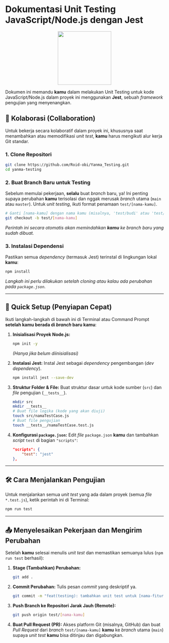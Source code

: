# Dokumentasi Unit Testing JavaScript/Node.js dengan Jest

<div align="center">
  <img height="170" src="https://icon.icepanel.io/Technology/svg/Jest.svg" />
</div>

Dokumen ini memandu **kamu** dalam melakukan Unit Testing untuk kode JavaScript/Node.js dalam proyek ini menggunakan **Jest**, sebuah *framework* pengujian yang menyenangkan.

## 🤝 Kolaborasi (Collaboration)

Untuk bekerja secara kolaboratif dalam proyek ini, khususnya saat menambahkan atau memodifikasi *unit test*, **kamu** harus mengikuti alur kerja Git standar.

### 1\. **Clone Repositori**

```bash
git clone https://github.com/Roid-obi/Yanma_Testing.git
cd yanma-testing
```

### 2\. **Buat Branch Baru untuk Testing**

Sebelum memulai pekerjaan, **selalu** buat *branch* baru, ya\! Ini penting supaya perubahan **kamu** terisolasi dan nggak merusak *branch* utama (`main` atau `master`). Untuk *unit testing*, ikuti format penamaan `test/[nama-kamu]`.

```bash
# Ganti [nama-kamu] dengan nama kamu (misalnya, 'test/budi' atau 'test/farah')
git checkout -b test/[nama-kamu] 
```

*Perintah ini secara otomatis akan memindahkan **kamu** ke branch baru yang sudah dibuat.*

### 3\. **Instalasi Dependensi**

Pastikan semua *dependency* (termasuk Jest) terinstal di lingkungan lokal **kamu**:

```bash
npm install
```

*Langkah ini perlu dilakukan setelah cloning atau kalau ada perubahan pada `package.json`.*

-----

## 🚀 Quick Setup (Penyiapan Cepat)

Ikuti langkah-langkah di bawah ini di Terminal atau Command Prompt **setelah kamu berada di *branch* baru kamu**:

1.  **Inisialisasi Proyek Node.js:**

    ```bash
    npm init -y
    ```

    *(Hanya jika belum diinisialisasi)*

2.  **Instalasi Jest:**
    Instal Jest sebagai *dependency* pengembangan (*dev dependency*).

    ```bash
    npm install jest --save-dev
    ```

3.  **Struktur Folder & File:**
    Buat struktur dasar untuk kode sumber (`src`) dan *file* pengujian (`__tests__`).

    ```bash
    mkdir src
    mkdir __tests__
    # Buat file logika (kode yang akan diuji)
    touch src/namaTestCase.js 
    # Buat file pengujian
    touch __tests__/namaTestCase.test.js 
    ```

4.  **Konfigurasi `package.json`:**
    Edit *file* `package.json` **kamu** dan tambahkan *script* `test` di bagian `"scripts"`:

    ```json
    "scripts": {
        "test": "jest"
    },
    ```

-----

## 🛠️ Cara Menjalankan Pengujian

Untuk menjalankan semua *unit test* yang ada dalam proyek (semua *file* `*.test.js`), ketik perintah ini di Terminal:

```bash
npm run test
```

-----

## 📤 Menyelesaikan Pekerjaan dan Mengirim Perubahan

Setelah **kamu** selesai menulis *unit test* dan memastikan semuanya lulus (`npm run test` berhasil):

1.  **Stage (Tambahkan) Perubahan:**

    ```bash
    git add .
    ```

2.  **Commit Perubahan:**
    Tulis pesan *commit* yang deskriptif ya.

    ```bash
    git commit -m "feat(testing): tambahkan unit test untuk [nama-fitur]"
    ```

3.  **Push Branch ke Repositori Jarak Jauh (Remote):**

    ```bash
    git push origin test/[nama-kamu]
    ```

4.  **Buat Pull Request (PR):**
    Akses platform Git (misalnya, GitHub) dan buat *Pull Request* dari *branch* `test/[nama-kamu]` **kamu** ke *branch* utama (`main`) supaya *unit test* **kamu** bisa ditinjau dan digabungkan.